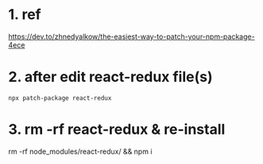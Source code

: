 # 1. ref
https://dev.to/zhnedyalkow/the-easiest-way-to-patch-your-npm-package-4ece

# 2. after edit react-redux file(s)
`npx patch-package react-redux`

# 3. rm -rf react-redux & re-install
rm -rf node_modules/react-redux/ && npm i
